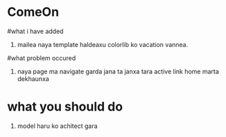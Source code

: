 # ComeOn

#what i have added
1) mailea naya template haldeaxu colorlib ko vacation vannea.

#what problem occured
1) naya page ma navigate garda jana ta janxa tara active link home marta dekhaunxa 

# what you should do
1) model haru ko achitect gara 
